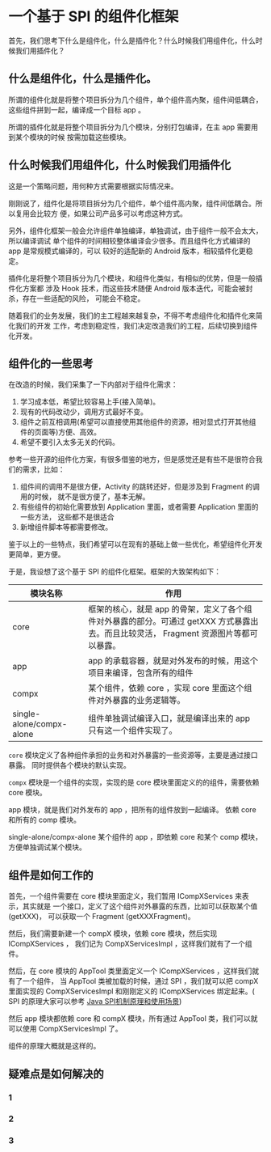 # 一个基于 SPI 的组件化框架

首先，我们思考下什么是组件化，什么是插件化？什么时候我们用组件化，什么时候我们用插件化？

## 什么是组件化，什么是插件化。

所谓的组件化就是将整个项目拆分为几个组件，单个组件高内聚，组件间低耦合，这些组件拼到一起，编译成一个目标 app 。

所谓的插件化就是将整个项目拆分为几个模块，分别打包编译，在主 app 需要用到某个模块的时候
按需加载这些模块。

## 什么时候我们用组件化，什么时候我们用插件化

这是一个策略问题，用何种方式需要根据实际情况来。

刚刚说了，组件化是将项目拆分为几个组件，单个组件高内聚，组件间低耦合。所以复用会比较方
便，如果公司产品多可以考虑这种方式。

另外，组件化框架一般会允许组件单独编译，单独调试，由于组件一般不会太大，所以编译调试
单个组件的时间相较整体编译会少很多。而且组件化方式编译的 app 是常规模式编译的，可以
较好的适配新的 Android 版本，相较插件化更稳定。

插件化是将整个项目拆分为几个模块，和组件化类似，有相似的优势，但是一般插件化方案都
涉及 Hook 技术，而这些技术随便 Android 版本迭代，可能会被封杀，存在一些适配的风险，
可能会不稳定。

随着我们的业务发展，我们的主工程越来越复杂，不得不考虑组件化和插件化来简化我们的开发
工作，考虑到稳定性，我们决定改造我们的工程，后续切换到组件化开发。

## 组件化的一些思考

在改造的时候，我们采集了一下内部对于组件化需求：

1. 学习成本低，希望比较容易上手(接入简单)。
2. 现有的代码改动少，调用方式最好不变。
3. 组件之前互相调用(希望可以直接使用其他组件的资源，相对显式打开其他组件的页面等)方便、高效。
4. 希望不要引入太多无关的代码。

参考一些开源的组件化方案，有很多借鉴的地方，但是感觉还是有些不是很符合我们的需求，比如：

1. 组件间的调用不是很方便，Activity 的跳转还好，但是涉及到 Fragment 的调用的时候，
就不是很方便了，基本无解。
2. 有些组件的初始化需要放到 Application 里面，或者需要 Application 里面的一些方法，
这些都不是很适合
3. 新增组件脚本等都需要修改。

鉴于以上的一些特点，我们希望可以在现有的基础上做一些优化，希望组件化开发更简单，更方便。

于是，我设想了这个基于 SPI 的组件化框架。框架的大致架构如下：

|模块名称 | 作用|
|------- | ------- |
core | 框架的核心，就是 app 的骨架，定义了各个组件对外暴露的部分。可通过 getXXX 方式暴露出去。而且比较灵活， Fragment 资源图片等都可以暴露。
app | app 的承载容器，就是对外发布的时候，用这个项目来编译，包含所有的组件
compx | 某个组件，依赖 core ，实现 core 里面这个组件对外暴露的业务逻辑等。
single-alone/compx-alone | 组件单独调试编译入口，就是编译出来的 app 只有这一个组件实现了。


`core` 模块定义了各种组件承担的业务和对外暴露的一些资源等，主要是通过接口暴露。
同时提供各个模块的默认实现。

`compx` 模块是一个组件的实现，实现的是 core 模块里面定义的的组件，需要依赖 core 
模块。

app 模块，就是我们对外发布的 app ，把所有的组件放到一起编译。 依赖 core 和所有的 comp 
模块。

single-alone/compx-alone 某个组件的 app ，即依赖 core 和某个 comp 模块，
方便单独调试某个模块。

## 组件是如何工作的

首先，一个组件需要在 core 模块里面定义，我们暂用 ICompXServices 来表示，其实就是
一个接口，定义了这个组件对外暴露的东西，比如可以获取某个值(getXXX)，
可以获取一个 Fragment (getXXXFragment)。

然后，我们需要新建一个 compX 模块，依赖 core 模块，然后实现 ICompXServices ，
我们记为 CompXServicesImpl ，这样我们就有了一个组件。

然后，在 core 模块的 AppTool 类里面定义一个 ICompXServices ，这样我们就有了一个组件，
当 AppTool 类被加载的时候，通过 SPI ，我们就可以把 compX 里面实现的 
CompXServicesImpl 和刚刚定义的 ICompXServices 绑定起来。( SPI 的原理大家可以参考
[Java SPI机制原理和使用场景](https://blog.csdn.net/codingtu/article/details/79004657))

然后 app 模块都依赖 core 和 compX 模块，所有通过 AppTool 类，我们可以就可以使用 
CompXServicesImpl 了。

组件的原理大概就是这样的。


## 疑难点是如何解决的

### 1

### 2

### 3